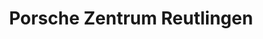 ---
title: "Porsche Zentrum Reutlingen"
url: /reutlingen/porsche-zentrum-reutlingen-ernst-abbe-strasse-2/
shop: Autohaus
---